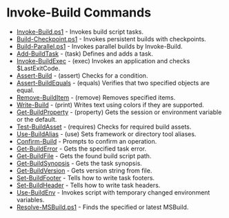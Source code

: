 # Invoke-Build Commands

- [Invoke-Build.ps1](Invoke-Build.ps1.md) - Invokes build script tasks.
- [Build-Checkpoint.ps1](Build-Checkpoint.ps1.md) - Invokes persistent builds with checkpoints.
- [Build-Parallel.ps1](Build-Parallel.ps1.md) - Invokes parallel builds by Invoke-Build.
- [Add-BuildTask](Add-BuildTask.md) - (task) Defines and adds a task.
- [Invoke-BuildExec](Invoke-BuildExec.md) - (exec) Invokes an application and checks $LastExitCode.
- [Assert-Build](Assert-Build.md) - (assert) Checks for a condition.
- [Assert-BuildEquals](Assert-BuildEquals.md) - (equals) Verifies that two specified objects are equal.
- [Remove-BuildItem](Remove-BuildItem.md) - (remove) Removes specified items.
- [Write-Build](Write-Build.md) - (print) Writes text using colors if they are supported.
- [Get-BuildProperty](Get-BuildProperty.md) - (property) Gets the session or environment variable or the default.
- [Test-BuildAsset](Test-BuildAsset.md) - (requires) Checks for required build assets.
- [Use-BuildAlias](Use-BuildAlias.md) - (use) Sets framework or directory tool aliases.
- [Confirm-Build](Confirm-Build.md) - Prompts to confirm an operation.
- [Get-BuildError](Get-BuildError.md) - Gets the specified task error.
- [Get-BuildFile](Get-BuildFile.md) - Gets the found build script path.
- [Get-BuildSynopsis](Get-BuildSynopsis.md) - Gets the task synopsis.
- [Get-BuildVersion](Get-BuildVersion.md) - Gets version string from file.
- [Set-BuildFooter](Set-BuildFooter.md) - Tells how to write task footers.
- [Set-BuildHeader](Set-BuildHeader.md) - Tells how to write task headers.
- [Use-BuildEnv](Use-BuildEnv.md) - Invokes script with temporary changed environment variables.
- [Resolve-MSBuild.ps1](Resolve-MSBuild.ps1.md) - Finds the specified or latest MSBuild.